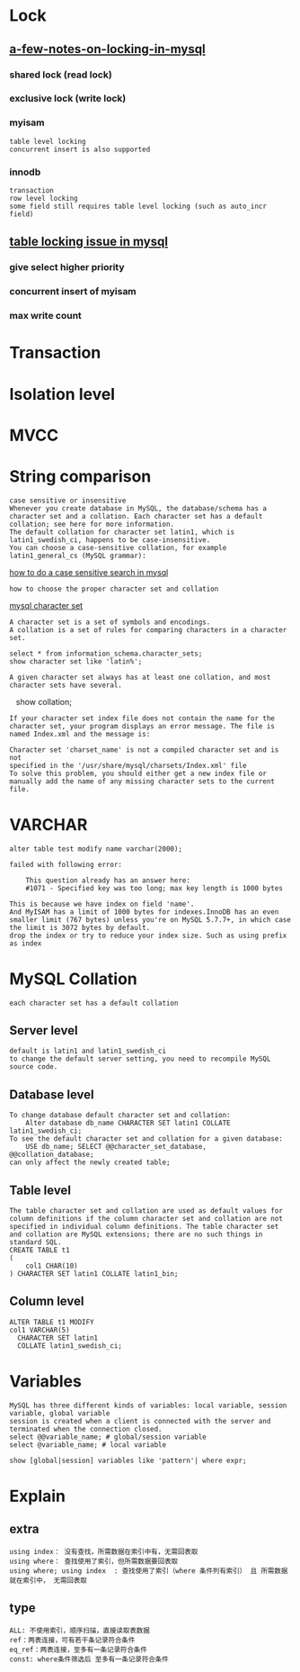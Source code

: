 # Lock

## [a-few-notes-on-locking-in-mysql](http://www.ovaistariq.net/612/a-few-notes-on-locking-in-mysql/#.WRGaSfmGO70 )
### shared lock (read lock)
### exclusive lock (write lock)

### myisam
    table level locking
    concurrent insert is also supported

### innodb
    transaction
    row level locking   
    some field still requires table level locking (such as auto_incr field)

## [table locking issue in mysql](https://dev.mysql.com/doc/refman/5.7/en/table-locking.html)
### give select higher priority
### concurrent insert of myisam
### max write count


# Transaction

# Isolation level

# MVCC



# String comparison 
    case sensitive or insensitive
    Whenever you create database in MySQL, the database/schema has a character set and a collation. Each character set has a default collation; see here for more information.
    The default collation for character set latin1, which is latin1_swedish_ci, happens to be case-insensitive.
    You can choose a case-sensitive collation, for example latin1_general_cs (MySQL grammar):
  [how to do a case sensitive search in mysql](https://dba.stackexchange.com/questions/15250/how-to-do-a-case-sensitive-search-in-where-clause)
    
    how to choose the proper character set and collation
    
  [mysql character set](https://dev.mysql.com/doc/refman/5.7/en/charset.html)
  
    A character set is a set of symbols and encodings. 
    A collation is a set of rules for comparing characters in a character set. 
    
    select * from information_schema.character_sets;
    show character set like 'latin%';
    
    A given character set always has at least one collation, and most character sets have several. 
    show collation;
    
    If your character set index file does not contain the name for the character set, your program displays an error message. The file is     named Index.xml and the message is:

    Character set 'charset_name' is not a compiled character set and is not
    specified in the '/usr/share/mysql/charsets/Index.xml' file
    To solve this problem, you should either get a new index file or manually add the name of any missing character sets to the current file.



# VARCHAR 
    alter table test modify name varchar(2000);
    
    failed with following error:
    	
        This question already has an answer here:
        #1071 - Specified key was too long; max key length is 1000 bytes 
        
    This is because we have index on field 'name'.
    And MyISAM has a limit of 1000 bytes for indexes.InnoDB has an even smaller limit (767 bytes) unless you're on MySQL 5.7.7+, in which case the limit is 3072 bytes by default.
    drop the index or try to reduce your index size. Such as using prefix as index

# MySQL Collation
    each character set has a default collation
    
## Server level
    default is latin1 and latin1_swedish_ci
    to change the default server setting, you need to recompile MySQL source code.
    
## Database level
    To change database default character set and collation:
        Alter database db_name CHARACTER SET latin1 COLLATE latin1_swedish_ci;
    To see the default character set and collation for a given database:
        USE db_name; SELECT @@character_set_database, @@collation_database;
    can only affect the newly created table;
 
## Table level
    The table character set and collation are used as default values for column definitions if the column character set and collation are not specified in individual column definitions. The table character set and collation are MySQL extensions; there are no such things in standard SQL.
    CREATE TABLE t1
    (
        col1 CHAR(10)
    ) CHARACTER SET latin1 COLLATE latin1_bin;

## Column level
    ALTER TABLE t1 MODIFY
    col1 VARCHAR(5)
      CHARACTER SET latin1
      COLLATE latin1_swedish_ci;
    


# Variables
    MySQL has three different kinds of variables: local variable, session variable, global variable
    session is created when a client is connected with the server and terminated when the connection closed.
    select @@variable_name; # global/session variable
    select @variable_name; # local variable
    
    show [global|session] variables like 'pattern'| where expr;

# Explain
## extra
    using index： 没有查找，所需数据在索引中有，无需回表取
    using where： 查找使用了索引，但所需数据要回表取
    using where; using index  : 查找使用了索引（where 条件列有索引） 且 所需数据就在索引中， 无需回表取

## type
    ALL: 不使用索引，顺序扫描，直接读取表数据
    ref：两表连接，可有若干条记录符合条件
    eq_ref：两表连接，至多有一条记录符合条件
    const: where条件筛选后 至多有一条记录符合条件
